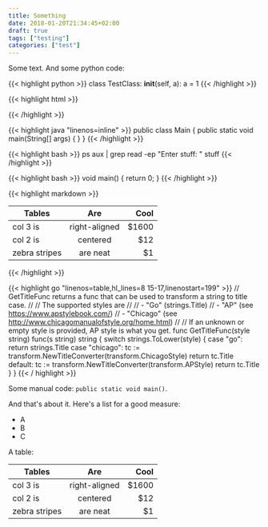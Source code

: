 ```yaml
---
title: Something
date: 2018-01-20T21:34:45+02:00
draft: true
tags: ["testing"]
categories: ["test"]
---
```

Some text. And some python code:

{{< highlight python >}}
class TestClass:
    __init__(self, a):
        a = 1
{{< /highlight >}}

{{< highlight html >}}
  <html>
    <body></body>
  </html>
{{< /highlight >}}

{{< highlight java "linenos=inline" >}}
public class Main {
  public static void main(String[] args) {
  }
}
{{< /highlight >}}

{{< highlight bash >}}
ps aux | grep
read -ep "Enter stuff: " stuff
{{< /highlight >}}

{{< highlight bash >}}
void main() {
  return 0;
}
{{< /highlight >}}

{{< highlight markdown >}}

| Tables        | Are           | Cool  |
| ------------- |:-------------:| -----:|
| col 3 is      | right-aligned | $1600 |
| col 2 is      | centered      |   $12 |
| zebra stripes | are neat      |    $1 |

{{< /highlight >}}

{{< highlight go "linenos=table,hl_lines=8 15-17,linenostart=199" >}}
// GetTitleFunc returns a func that can be used to transform a string to title case.
//
// The supported styles are
//
// - "Go" (strings.Title)
// - "AP" (see https://www.apstylebook.com/)
// - "Chicago" (see http://www.chicagomanualofstyle.org/home.html)
//
// If an unknown or empty style is provided, AP style is what you get.
func GetTitleFunc(style string) func(s string) string {
  switch strings.ToLower(style) {
  case "go":
    return strings.Title
  case "chicago":
    tc := transform.NewTitleConverter(transform.ChicagoStyle)
    return tc.Title
  default:
    tc := transform.NewTitleConverter(transform.APStyle)
    return tc.Title
  }
}
{{< / highlight >}}


Some manual code: `public static void main()`. 

And that's about it. Here's a list for a good measure:

- A
- B
- C


A table: 

| Tables        | Are           | Cool  |
| ------------- |:-------------:| -----:|
| col 3 is      | right-aligned | $1600 |
| col 2 is      | centered      |   $12 |
| zebra stripes | are neat      |    $1 |
